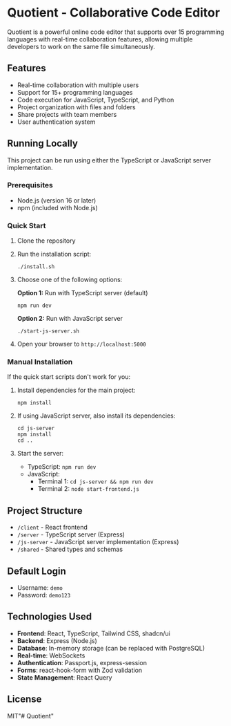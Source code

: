 # Quotient - Collaborative Code Editor

Quotient is a powerful online code editor that supports over 15 programming languages with real-time collaboration features, allowing multiple developers to work on the same file simultaneously.

## Features

- Real-time collaboration with multiple users
- Support for 15+ programming languages
- Code execution for JavaScript, TypeScript, and Python
- Project organization with files and folders
- Share projects with team members
- User authentication system

## Running Locally

This project can be run using either the TypeScript or JavaScript server implementation.

### Prerequisites

- Node.js (version 16 or later)
- npm (included with Node.js)

### Quick Start

1. Clone the repository
2. Run the installation script:
   ```
   ./install.sh
   ```
3. Choose one of the following options:

   **Option 1:** Run with TypeScript server (default)
   ```
   npm run dev
   ```

   **Option 2:** Run with JavaScript server
   ```
   ./start-js-server.sh
   ```

4. Open your browser to `http://localhost:5000`

### Manual Installation

If the quick start scripts don't work for you:

1. Install dependencies for the main project:
   ```
   npm install
   ```

2. If using JavaScript server, also install its dependencies:
   ```
   cd js-server
   npm install
   cd ..
   ```

3. Start the server:
   - TypeScript: `npm run dev`
   - JavaScript: 
     - Terminal 1: `cd js-server && npm run dev`
     - Terminal 2: `node start-frontend.js`

## Project Structure

- `/client` - React frontend
- `/server` - TypeScript server (Express)
- `/js-server` - JavaScript server implementation (Express)
- `/shared` - Shared types and schemas

## Default Login

- Username: `demo`
- Password: `demo123`

## Technologies Used

- **Frontend**: React, TypeScript, Tailwind CSS, shadcn/ui
- **Backend**: Express (Node.js)
- **Database**: In-memory storage (can be replaced with PostgreSQL)
- **Real-time**: WebSockets
- **Authentication**: Passport.js, express-session
- **Forms**: react-hook-form with Zod validation
- **State Management**: React Query

## License

MIT"# Quotient" 
